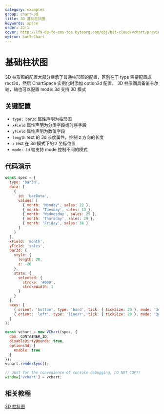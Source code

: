 ```yaml
---
category: examples
group: chart-3d
title: 3D 基础柱状图
keywords: space
order: 23-1
cover: http://lf9-dp-fe-cms-tos.byteorg.com/obj/bit-cloud/vchart/preview/chart-3d/bar3d.png
option: bar3dChart
---
```


# 基础柱状图

3D 柱形图的配置大部分继承了普通柱形图的配置，区别在于 type 需要配置成 rect3d，然后 ChartSpace 实例化时添加 option3d 配置。
3D 柱形图具备笛卡尔轴，轴也可以配置 mode: 3d 支持 3D 模式

## 关键配置

- `type: bar3d` 属性声明为柱形图
- `xField` 属性声明为分类字段或时序字段
- `yField` 属性声明为数值字段
- `length` rect 的 3d 长度属性，控制 z 方向的长度
- `z` rect 在 3d 模式下的 z 坐标位置
- `mode: 3d` 轴支持 mode 控制不同的模式

## 代码演示

```javascript livedemo
const spec = {
  type: 'bar3d',
  data: [
    {
      id: 'barData',
      values: [
        { month: 'Monday', sales: 22 },
        { month: 'Tuesday', sales: 13 },
        { month: 'Wednesday', sales: 25 },
        { month: 'Thursday', sales: 29 },
        { month: 'Friday', sales: 38 }
      ]
    }
  ],
  xField: 'month',
  yField: 'sales',
  bar3d: {
    style: {
      length: 20,
      z: -20
    },
    state: {
      selected: {
        stroke: '#000',
        strokeWidth: 1
      }
    }
  },
  axes: [
    { orient: 'bottom', type: 'band', tick: { tickSize: 20 }, mode: '3d' },
    { orient: 'left', type: 'linear', tick: { tickSize: 20 }, mode: '3d' }
  ]
};

const vchart = new VChart(spec, {
  dom: CONTAINER_ID,
  disableDirtyBounds: true,
  options3d: {
    enable: true
  }
});
vchart.renderSync();

// Just for the convenience of console debugging, DO NOT COPY!
window['vchart'] = vchart;
```

## 相关教程

[3D 柱状图](link)
